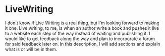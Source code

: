 # LiveWriting

I don't know if Live Writing is a real thing, but I'm looking forward to making it one. Live writing, to me, is when an
author write a book and pushes it live to a website each step of the way instead of waiting and publishing it. I would
like to get feedback along the way and plan to incorporate a forum for said feedback later on. In this description, I will
add sections and explain what is or will be in them.